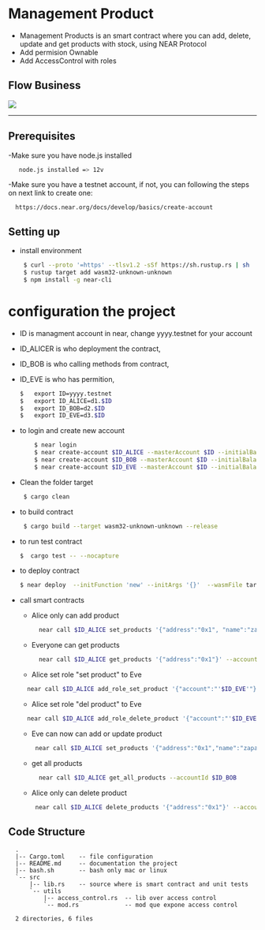 # Management Product
- Management Products is an smart contract where you can add, delete, update and get products with stock, using NEAR Protocol
- Add permision Ownable 
- Add AccessControl with roles

## Flow Business
[![](https://mermaid.ink/img/pako:eNp1UsFqwzAM_RXh08qaH8ihkG457NKV9bBLoGi21pk5dmYrhVL675OblmRlNdiI956eJdlHpYMhVapEPz15Tc8WdxHbxoMs1BwiVIAJKmc1wcPr-6p-mw1sh5Gtth16hnXWbFpB4Cl4jpIJBaxjML3mqdkyC5fhY4rVGav3NGBVsVg8rktIxNtuMEh_md1dxpAjphvyfA7h8q7DKjBB2JNUOBeBVAjBuwNo9LKdg5b4K5icOXEFdAyV1pTS0HdwAz4q8qqLYlbljryRlnXoPb-YkZYp2D3K_fWIjWA1gtc20ZitXEXbyYxGlaH_cuu7Y73JuRQhtZ4DNVctxRatkV9yzFCj-ItaalQpocH43ajGn0TXd0YMamPlUVX5iS7RXGHPYXPwWpUce7qKLt_sojr9Anbhx5g)](https://mermaid-js.github.io/mermaid-live-editor/edit/#pako:eNp1UsFqwzAM_RXh08qaH8ihkG457NKV9bBLoGi21pk5dmYrhVL675OblmRlNdiI956eJdlHpYMhVapEPz15Tc8WdxHbxoMs1BwiVIAJKmc1wcPr-6p-mw1sh5Gtth16hnXWbFpB4Cl4jpIJBaxjML3mqdkyC5fhY4rVGav3NGBVsVg8rktIxNtuMEh_md1dxpAjphvyfA7h8q7DKjBB2JNUOBeBVAjBuwNo9LKdg5b4K5icOXEFdAyV1pTS0HdwAz4q8qqLYlbljryRlnXoPb-YkZYp2D3K_fWIjWA1gtc20ZitXEXbyYxGlaH_cuu7Y73JuRQhtZ4DNVctxRatkV9yzFCj-ItaalQpocH43ajGn0TXd0YMamPlUVX5iS7RXGHPYXPwWpUce7qKLt_sojr9Anbhx5g)

----

## Prerequisites

-Make sure you have node.js installed 

```bash
   node.js installed => 12v
```

-Make sure you have a testnet account, if not, you can following the steps on next link to create one:

```
  https://docs.near.org/docs/develop/basics/create-account 
```



## Setting up
- install environment
  ```bash
   $ curl --proto '=https' --tlsv1.2 -sSf https://sh.rustup.rs | sh
   $ rustup target add wasm32-unknown-unknown
   $ npm install -g near-cli
   ```

# configuration the project
- ID is managment account in near,  change yyyy.testnet  for your account
-  ID_ALICER is who deployment the contract,
-  ID_BOB is who calling methods from contract,  
-  ID_EVE is who has permition,  
    ```bash
    $   export ID=yyyy.testnet
    $   export ID_ALICE=d1.$ID 
    $   export ID_BOB=d2.$ID 
    $   export ID_EVE=d3.$ID 
    ```
    
- to login and create new account
    ```bash
        $ near login 
        $ near create-account $ID_ALICE --masterAccount $ID --initialBalance 4
        $ near create-account $ID_BOB --masterAccount $ID --initialBalance 1
        $ near create-account $ID_EVE --masterAccount $ID --initialBalance 2
    ```

- Clean the folder target
  ```bash
   $ cargo clean 
  ```

- to build contract 
  ```bash
   $ cargo build --target wasm32-unknown-unknown --release
  ```
- to run test contract 
    ```bash
    $  cargo test -- --nocapture
    ```

- to deploy contract 
    ```bash
    $ near deploy  --initFunction 'new' --initArgs '{}'  --wasmFile target/wasm32-unknown-unknown/release/sales.wasm --accountId $ID_ALICE
    ``` 

- call smart contracts
  * Alice only can add product
    ```bash
      near call $ID_ALICE set_products '{"address":"0x1", "name":"zapato marca X", "price":12345,"stock":5}' --accountId $ID_ALICE
     ```

  * Everyone can get products
    ```bash
      near call $ID_ALICE get_products '{"address":"0x1"}' --accountId $ID_BOB
     ```

   * Alice set role "set product" to Eve
    ```bash
      near call $ID_ALICE add_role_set_product '{"account":"'$ID_EVE'"}' --accountId $ID_ALICE
     ```

     * Alice set role "del product" to Eve
    ```bash
      near call $ID_ALICE add_role_delete_product '{"account":"'$ID_EVE'"}' --accountId $ID_ALICE
    ```

  * Eve can now can add  or update product
     ```bash
      near call $ID_ALICE set_products '{"address":"0x1","name":"zapato marca X","price":12345,"stock":4}' --accountId $ID_EVE


  * get all products
    ```bash
      near call $ID_ALICE get_all_products --accountId $ID_BOB
     ```

  * Alice only can delete product
     ```bash
      near call $ID_ALICE delete_products '{"address":"0x1"}' --accountId $ID_ALICE
     ```


## Code Structure 
```
  .
  |-- Cargo.toml    -- file configuration 
  |-- README.md     -- documentation the project
  |-- bash.sh       -- bash only mac or linux
  `-- src           
      |-- lib.rs    -- source where is smart contract and unit tests
      `-- utils     
          |-- access_control.rs  -- lib over access control
          `-- mod.rs             -- mod que expone access control

  2 directories, 6 files
```
